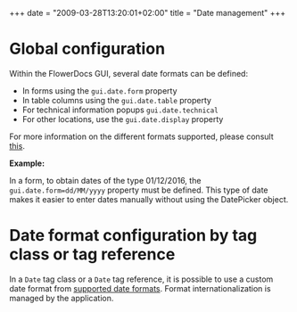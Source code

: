 +++
date = "2009-03-28T13:20:01+02:00"
title = "Date management"
+++


# Global configuration

Within the FlowerDocs GUI, several date formats can be defined: 

* In forms using the ``gui.date.form`` property
* In table columns using the ``gui.date.table`` property
* For technical information popups ``gui.date.technical``
* For other locations, use the ``gui.date.display`` property

For more information on the different formats supported, please consult [this](https://docs.oracle.com/javase/7/docs/api/java/text/SimpleDateFormat.html).


__Example:__ 

In a form, to obtain dates of the type 01/12/2016, the ``gui.date.form=dd/MM/yyyy`` property must be defined. This type of date makes it easier to enter dates manually without using the DatePicker object.


# Date format configuration by tag class or tag reference

In a ``Date`` tag class or a ``Date`` tag reference, it is possible to use a custom date format from [supported date formats](broken-link.md). Format internationalization is managed by the application.